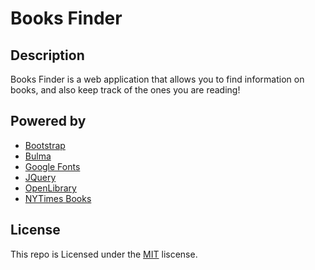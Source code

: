 # Books Finder

## Description
Books Finder is a web application that allows you to find information on books, and also keep track of the ones you are reading!

## Powered by 
- [Bootstrap](https://getbootstrap.com/)
- [Bulma](https://bulma.io/)
- [Google Fonts](https://fonts.google.com/)
- [JQuery](https://jquery.com/)
- [OpenLibrary](https://openlibrary.org/developers/api)
- [NYTimes Books](https://developer.nytimes.com/docs/books-product/1/overview)

## License
This repo is Licensed under the [MIT](LICENSE) liscense.
